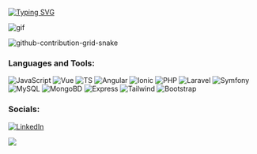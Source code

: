 [![Typing SVG](https://readme-typing-svg.demolab.com?font=Fira+Code&weight=700&size=16&pause=1000&center=falso&vCenter=falso&repeat=verdadero&width=580&lines=Hi+%F0%9F%91%8B%F0%9F%8F%BC%2C+I'm+David+Maza%2C+Full+Stack++Developer+%F0%9F%90%B1%E2%80%8D%F0%9F%92%BB+%26+Aquaman+%F0%9F%A7%9C%F0%9F%8F%BC%E2%80%8D%E2%99%82%EF%B8%8F)](https://git.io/typing-svg)

![gif](https://paradox.ba/paradox/wp-content/uploads/2019/09/4paradox-animation.gif)


![github-contribution-grid-snake](https://user-images.githubusercontent.com/89845641/218791674-c52db856-24d2-429f-8867-170c365730d1.svg)

 ### Languages and Tools:
![JavaScript](https://img.shields.io/badge/Javascript-%23323330.svg?=for-the-badge&logo=javascript&logoColor=%23F7DF1E)
![Vue](https://img.shields.io/badge/Vue.js-%23239120?=for-the-badge&logo=Vue.js&logoColor=white)
![TS](https://img.shields.io/badge/TypeScript-informational?=for-the-badge&logo=TypeScript&logoColor=white)
![Angular](https://img.shields.io/badge/Angular-%23FF2D20.svg?=for-the-badge&logo=angular&logoColor=white)
![Ionic](https://img.shields.io/badge/Ionic-blue?=for-the-badge&logo=Ionic&logoColor=white)
![PHP](https://img.shields.io/badge/PHP-%23777BB4.svg?=for-the-badge&logo=php&logoColor=white)
![Laravel](https://img.shields.io/badge/Laravel-%23FF2D20.svg?=for-the-badge&logo=laravel&logoColor=white)
![Symfony](https://img.shields.io/badge/Symfony-%23000000.svg?=for-the-badge&logo=symfony&logoColor=white)
![MySQL](https://img.shields.io/badge/MySQL-%2300f.svg?=for-the-badge&logo=mysql&logoColor=white)
![MongoBD](https://img.shields.io/badge/MongoDB-%236DB33F.svg?=for-the-badge&logo=MongoDB&logoColor=white)
![Express](https://img.shields.io/badge/Express.JS-inactive?=for-the-badge&logo=express&logoColor=white)
![Tailwind](https://img.shields.io/badge/Tailwind-3670A0?=for-the-badge&logo=tailwindcss&logoColor=white)
![Bootstrap](https://img.shields.io/badge/Bootstrap-%23563D7C.svg?=for-the-badge&logo=bootstrap&logoColor=white)


### Socials:
[![LinkedIn](https://img.shields.io/badge/-LinkedIn-090909?style=for-the-badge&logo=linkedin&logoColor=007BB6)](https://www.linkedin.com/in/davidmaza76/)

![](https://github-profile-summary-cards.vercel.app/api/cards/stats?username=d-maza&theme=github_dark) 

